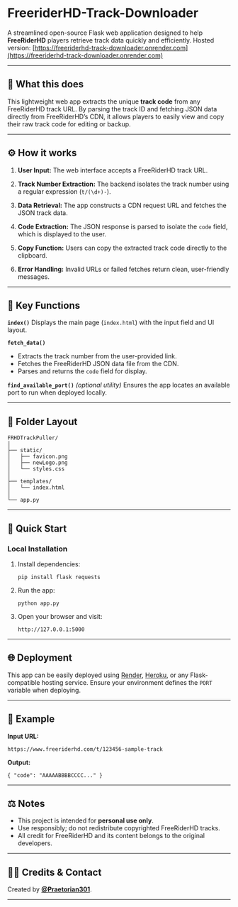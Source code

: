 # FreeriderHD-Track-Downloader

A streamlined open-source Flask web application designed to help **FreeRiderHD** players retrieve track data quickly and efficiently.
Hosted version: [https://freeriderhd-track-downloader.onrender.com](https://freeriderhd-track-downloader.onrender.com)

---

## 🧩 What this does

This lightweight web app extracts the unique **track code** from any FreeRiderHD track URL.
By parsing the track ID and fetching JSON data directly from FreeRiderHD’s CDN, it allows players to easily view and copy their raw track code for editing or backup.

---

## ⚙️ How it works

1. **User Input:**
   The web interface accepts a FreeRiderHD track URL.

2. **Track Number Extraction:**
   The backend isolates the track number using a regular expression (`t/(\d+)-`).

3. **Data Retrieval:**
   The app constructs a CDN request URL and fetches the JSON track data.

4. **Code Extraction:**
   The JSON response is parsed to isolate the `code` field, which is displayed to the user.

5. **Copy Function:**
   Users can copy the extracted track code directly to the clipboard.

6. **Error Handling:**
   Invalid URLs or failed fetches return clean, user-friendly messages.

---

## 🧠 Key Functions

**`index()`**
Displays the main page (`index.html`) with the input field and UI layout.

**`fetch_data()`**

* Extracts the track number from the user-provided link.
* Fetches the FreeRiderHD JSON data file from the CDN.
* Parses and returns the `code` field for display.

**`find_available_port()`** *(optional utility)*
Ensures the app locates an available port to run when deployed locally.

---

## 📂 Folder Layout

```
FRHDTrackPuller/
│
├── static/
│   ├── favicon.png
│   ├── newLogo.png
│   └── styles.css
│
├── templates/
│   └── index.html
│
└── app.py
```

---

## 🚀 Quick Start

### Local Installation

1. Install dependencies:

   ```
   pip install flask requests
   ```
2. Run the app:

   ```
   python app.py
   ```
3. Open your browser and visit:

   ```
   http://127.0.0.1:5000
   ```

---

## 🌐 Deployment

This app can be easily deployed using [Render](https://render.com), [Heroku](https://heroku.com), or any Flask-compatible hosting service.
Ensure your environment defines the `PORT` variable when deploying.

---

## 🧾 Example

**Input URL:**

```
https://www.freeriderhd.com/t/123456-sample-track
```

**Output:**

```
{ "code": "AAAAABBBBCCCC..." }
```

---

## ⚖️ Notes

* This project is intended for **personal use only**.
* Use responsibly; do not redistribute copyrighted FreeRiderHD tracks.
* All credit for FreeRiderHD and its content belongs to the original developers.

---

## 👨‍💻 Credits & Contact

Created by **[@Praetorian301](https://github.com/Praetorian301)**.

---

